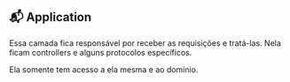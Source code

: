 ## :mailbox_with_mail: Application

Essa camada fica responsável por receber as requisições e tratá-las. Nela ficam controllers e alguns protocolos específicos.

Ela somente tem acesso a ela mesma e ao domínio.